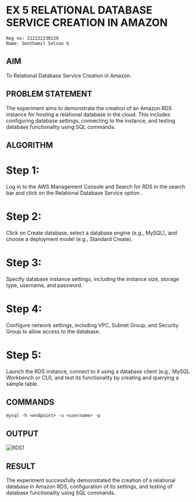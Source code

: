 # EX 5 RELATIONAL DATABASE SERVICE CREATION IN AMAZON
```
Reg no: 212222230139
Name: Senthamil Selvan G
```

## AIM
  To Relational Database Service Creation in Amazon.
## PROBLEM STATEMENT
 The experiment aims to demonstrate the creation of an Amazon RDS instance for hosting a relational database in the cloud. This includes configuring database settings, connecting to the instance, and testing database functionality using SQL commands.

## ALGORITHM
# Step 1:
Log in to the AWS Management Console and Search for RDS in the search bar and click on the Relational Database Service option..
# Step 2:
Click on Create database, select a database engine (e.g., MySQL), and choose a deployment model (e.g., Standard Create).
# Step 3:
Specify database instance settings, including the instance size, storage type, username, and password.
# Step 4:
Configure network settings, including VPC, Subnet Group, and Security Group to allow access to the database.
# Step 5:
Launch the RDS instance, connect to it using a database client (e.g., MySQL Workbench or CLI), and test its functionality by creating and querying a sample table.

## COMMANDS

```
mysql -h <endpoint> -u <username> -p

```

## OUTPUT
![RDS1](https://github.com/user-attachments/assets/aa6370b6-6a46-4c4a-8a98-a212d0122bb2)

## RESULT
The experiment successfully demonstrated the creation of a relational database in Amazon RDS, configuration of its settings, and testing of database functionality using SQL commands. 

  


